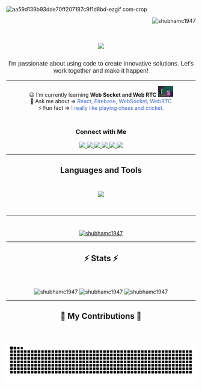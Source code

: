 
![aa59d139b93dde70ff207187c9f1d8bd-ezgif com-crop](https://github.com/user-attachments/assets/7220490d-c6ee-41f7-8203-cca95232f249)


<p align="right">
  <img
    src="https://visitcount.itsvg.in/api?id=shubhamc1947&icon=0&color=0"
    alt="shubhamc1947"
  />
</p>

<h1 align="center">
  <img
    src="https://readme-typing-svg.herokuapp.com?font=Segoe+UI+Bold&size=35&duration=3000&pause=500&center=true&vCenter=true&random=false&width=500&height=70&lines=Hi+There!+%F0%9F%91%8B;I'm+Shubham"
  />
</h1>
<h3
  align="center"
  style="font-family: Arial, Helvetica, sans-serif; font-weight: 400"
>
  I'm passionate about using code to create innovative solutions. Let's work
  together and make it happen!
</h3>
<hr />

<div  align="center" style="font-weight: 400">
         😃 I’m currently learning <strong>Web Socket and Web RTC</strong> <img src="https://github.com/shubhamc1947/shubhamc1947/blob/main/6.gif" width="40"><br>
        💬 Ask me about => <span style="color: royalblue;">React, Firebase, WebSocket, WebRTC</span><br>
        ⚡ Fun fact => <span style="color: royalblue;">I really like playing chess and cricket.</span>
    </div>
</div>

<h1> </h1>

<div align="center">
    <h3> Connect with Me </h3>
  <a href="mailto:shubhamchat224122@gmail.com">
   <img src="https://img.shields.io/badge/Gmail-D14836?style=for-the-badge&logo=gmail&logoColor=white" target="_blank"/>
 </a>
 <a href="https://www.linkedin.com/in/shubhamchat03/" target="_blank">
   <img src="https://img.shields.io/badge/LinkedIn-0077B5?style=for-the-badge&logo=linkedin&logoColor=white" target="_blank"/>
 </a>
 <a href="https://x.com/shubham_1947" target="_blank">
    <img src="https://img.shields.io/badge/Twitter-d5d5d5?style=for-the-badge&logo=x&logoColor=0A0209" target="_blank"/>
 </a> 
 <a href="https://dev.to/shubhamc1947" target="_blank">
    <img src="https://img.shields.io/badge/dev.to-d5d5d5?style=for-the-badge&logo=devdotto&logoColor=0A0209" target="_blank"/>
 </a>
 <a href="https://www.codechef.com/users/shubham_1947" target="_blank">
    <img src="https://img.shields.io/badge/-CodeChef-5B4638?style=for-the-badge&logo=CodeChef&logoColor=white" target="_blank"/>
 </a>
 <a href="https://www.leetcode.com/shubham_1947" target="_blank">
    <img src="https://img.shields.io/badge/-LeetCode-FFA116?style=for-the-badge&logo=LeetCode&logoColor=black" target="_blank"/>
 </a>
</div>
<hr />

<h2 align="center">
  Languages and Tools <br />
  <br />
</h2>

<p align="center">
  <a href="https://skillicons.dev">
    <img
      src="https://skillicons.dev/icons?i=c,cpp,java,html,css,bootstrap,js,php,mysql,cs,nodejs,react,matlab,eclipse,figma,git,github,netlify,vim,notion,arduino,linux,kali,ubuntu,bash,powershell,vscode,mongodb,mysql,tailwind,ts,devto,discord,express,figma,git,github,postman,redux,sass,visualstudio,vite,vscode,py,fastapi"
    />
  </a>
</p>

<br />
<hr /> 



<h1></h1>
<p align="center">
  <a href="https://github-profile-trophy.vercel.app/?username=shubhamc1947&theme=onedark&no-frame=false&no-bg=true&margin-w=4&row=2&column=-1">
    <img src="https://github-profile-trophy.vercel.app/?username=shubhamc1947&theme=onedark&no-frame=false&no-bg=true&margin-w=4&row=2&column=-1" alt="shubhamc1947" />
  </a>
</p>
<hr/>


<h2 align="center">⚡ Stats ⚡<br> <br/> </h2>
<br>
<div align=center>
  <img width=352  src="https://github-readme-stats.vercel.app/api?username=shubhamc1947&theme=dark&hide_border=false&include_all_commits=false&count_private=false" alt="shubhamc1947" />

  <img width=278  src="https://github-readme-stats.vercel.app/api/top-langs/?username=shubhamc1947&theme=dark&hide_border=false&include_all_commits=false&count_private=false&layout=compact" alt="shubhamc1947" />

  <img width=412 align="center" src="https://github-readme-streak-stats.herokuapp.com/?user=shubhamc1947&theme=dark&hide_border=false" alt="shubhamc1947" style="vertical-align: top;" />
<br>
</div>

<hr/>

<div align="center">
  <h2>🐍 My Contributions 🐍 <br> <br/> </h2> 
  <br>
    <picture>
      <source
        media="(prefers-color-scheme: dark)"
        srcset="https://raw.githubusercontent.com/shubhamc1947/shubhamc1947/output/github-contribution-grid-snake-dark.svg"
      />
      <source
        media="(prefers-color-scheme: light)"
        srcset="https://raw.githubusercontent.com/shubhamc1947/shubhamc1947/output/github-contribution-grid-snake.svg"
      />
      <img
        alt="github contribution grid snake animation"
        src="https://raw.githubusercontent.com/shubhamc1947/shubhamc1947/output/github-contribution-grid-snake.svg"
      />
    </picture>
  
  <br/>
</div>


<!-- ![snake gif](https://github.com/shubhamc1947/shubhamc1947/blob/output/github-contribution-grid-snake.svg) -->
